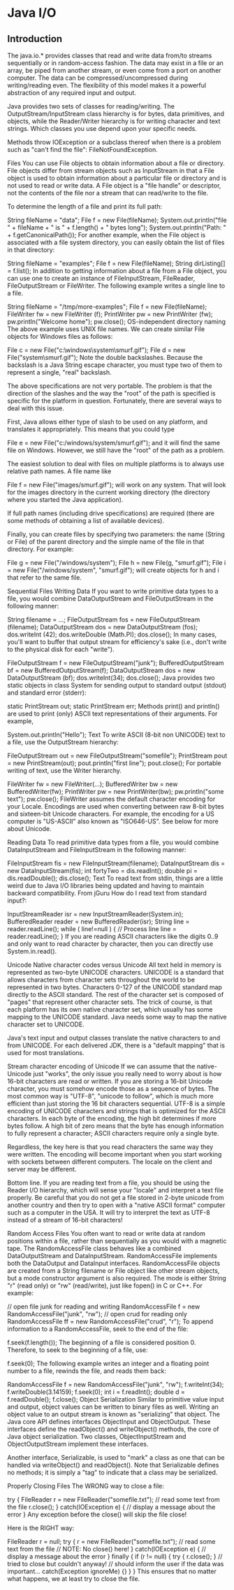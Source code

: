Java I/O
=====

## Introduction
The java.io.* provides classes that read and write data from/to streams sequentially or in random-access fashion. The data may exist in a file or an array, be piped from another stream, or even come from a port on another computer. The data can be compressed/uncompressed during writing/reading even. The flexibility of this model makes it a powerful abstraction of any required input and output.

Java provides two sets of classes for reading/writing. The OutputStream/InputStream class hierarchy is for bytes, data primitives, and objects, while the Reader/Writer hierarchy is for writing character and text strings. Which classes you use depend upon your specific needs.

Methods throw IOException or a subclass thereof when there is a problem such as "can't find the file": FileNotFoundException.

Files
You can use File objects to obtain information about a file or directory. File objects differ from stream objects such as InputStream in that a File object is used to obtain information about a particular file or directory and is not used to read or write data. A File object is a "file handle" or descriptor, not the contents of the file nor a stream that can read/write to the file.

To determine the length of a file and print its full path:

String fileName = "data";
File f = new File(fileName);
System.out.println("file " + fileName + " is " +
      f.length() + " bytes long");
System.out.println("Path: " + f.getCanonicalPath());
For another example, when the File object is associated with a file system directory, you can easily obtain the list of files in that directory:

String fileName = "examples";
File f = new File(fileName);
String dirListing[] = f.list();
In addition to getting information about a file from a File object, you can use one to create an instance of FileInputStream, FileReader, FileOutputStream or FileWriter. The following example writes a single line to a file.

String fileName = "/tmp/more-examples";
File f = new File(fileName);
FileWriter fw = new FileWriter (f);
PrintWriter pw = new PrintWriter (fw);
pw.println("Welcome home");
pw.close();
OS-independent directory naming
The above example uses UNIX file names. We can create similar File objects for Windows files as follows:

File c = new File("c:\\windows\\system\\smurf.gif");
File d = new File("system\\smurf.gif");
Note the double backslashes. Because the backslash is a Java String escape character, you must type two of them to represent a single, "real" backslash.

The above specifications are not very portable. The problem is that the direction of the slashes and the way the "root" of the path is specified is specific for the platform in question. Fortunately, there are several ways to deal with this issue.

First, Java allows either type of slash to be used on any platform, and translates it appropriately. This means that you could type

File e = new File("c:/windows/system/smurf.gif");
and it will find the same file on Windows. However, we still have the "root" of the path as a problem.

The easiest solution to deal with files on multiple platforms is to always use relative path names. A file name like

File f = new File("images/smurf.gif");
will work on any system. That will look for the images directory in the current working directory (the directory where you started the Java application).

If full path names (including drive specifications) are required (there are some methods of obtaining a list of available devices).

Finally, you can create files by specifying two parameters: the name (String or File) of the parent directory and the simple name of the file in that directory. For example:

File g = new File("/windows/system");
File h = new File(g, "smurf.gif");
File i = new File("/windows/system", "smurf.gif");
will create objects for h and i that refer to the same file.

Sequential Files
Writing
Data
If you want to write primitive data types to a file, you would combine DataOutputStream and FileOutputStream in the following manner:

String filename = ...;
FileOutputStream fos = new FileOutputStream (filename);
DataOutputStream dos = new DataOutputStream (fos);
dos.writeInt (42);
dos.writeDouble (Math.PI);
dos.close();
In many cases, you'll want to buffer that output stream for efficiency's sake (i.e., don't write to the physical disk for each "write").

FileOutputStream f = new FileOutputStream("junk");
BufferedOutputStream bf = new BufferedOutputStream(f);
DataOutputStream dos = new DataOutputStream (bf);
dos.writeInt(34);
dos.close();
Java provides two static objects in class System for sending output to standard output (stdout) and standard error (stderr):

static PrintStream out;
static PrintStream err;
Methods print() and println() are used to print (only) ASCII text representations of their arguments. For example,

System.out.println("Hello");
Text
To write ASCII (8-bit non UNICODE) text to a file, use the OutputStream hierarchy:

FileOutputStream out = new FileOutputStream("somefile");
PrintStream pout = new PrintStream(out);
pout.println("first line");
pout.close();
For portable writing of text, use the Writer hierarchy.

FileWriter fw = new FileWriter(...);
BufferedWriter bw = new BufferedWriter(fw);
PrintWriter pw = new PrintWriter(bw);
pw.println("some text");
pw.close();
FileWriter assumes the default character encoding for your Locale. Encodings are used when converting between raw 8-bit bytes and sixteen-bit Unicode characters. For example, the encoding for a US computer is "US-ASCII" also known as "ISO646-US". See below for more about Unicode.

Reading
Data
To read primitive data types from a file, you would combine DataInputStream and FileInputStream in the following manner:

FileInputStream fis = new FileInputStream(filename);
DataInputStream dis = new DataInputStream(fis);
int fortyTwo = dis.readInt();
double pi = dis.readDouble();
dis.close();
Text
To read text from stdin, things are a little weird due to Java I/O libraries being updated and having to maintain backward compatibility. From jGuru How do I read text from standard input?:

InputStreamReader isr = new InputStreamReader(System.in);
BufferedReader reader = new BufferedReader(isr);
String line = reader.readLine();
while ( line!=null ) {
  // Process line
  line = reader.readLine();
}
If you are reading ASCII characters like the digits 0..9 and only want to read character by character, then you can directly use System.in.read().

Unicode
Native character codes versus Unicode
All text held in memory is represented as two-byte UNICODE characters. UNICODE is a standard that allows characters from character sets throughout the world to be represented in two bytes. Characters 0-127 of the UNICODE standard map directly to the ASCII standard. The rest of the character set is composed of "pages" that represent other character sets. The trick of course, is that each platform has its own native character set, which usually has some mapping to the UNICODE standard. Java needs some way to map the native character set to UNICODE.

Java's text input and output classes translate the native characters to and from UNICODE. For each delivered JDK, there is a "default mapping" that is used for most translations.

Stream character encoding of Unicode
If we can assume that the native-Unicode just "works", the only issue you really need to worry about is how 16-bit characters are read or written. If you are storing a 16-bit Unicode character, you must somehow encode those as a sequence of bytes. The most common way is "UTF-8", "unicode to follow", which is much more efficient than just storing the 16 bit characters sequential. UTF-8 is a simple encoding of UNICODE characters and strings that is optimized for the ASCII characters. In each byte of the encoding, the high bit determines if more bytes follow. A high bit of zero means that the byte has enough information to fully represent a character; ASCII characters require only a single byte.

Regardless, the key here is that you read characters the same way they were written. The encoding will become important when you start working with sockets between different computers. The locale on the client and server may be different.

Bottom line. If you are reading text from a file, you should be using the Reader I/O hierarchy, which will sense your "locale" and interpret a text file properly. Be careful that you do not get a file stored in 2-byte unicode from another country and then try to open with a "native ASCII format" computer such as a computer in the USA. It will try to interpret the text as UTF-8 instead of a stream of 16-bit characters!

Random Access Files
You often want to read or write data at random positions within a file, rather than sequentially as you would with a magnetic tape. The RandomAccessFile class behaves like a combined DataOutputStream and DataInputStream. RandomAccessFile implements both the DataOutput and DataInput interfaces. RandomAccessFile objects are created from a String filename or File object like other stream objects, but a mode constructor argument is also required. The mode is either String "r" (read only) or "rw" (read/write), just like fopen() in C or C++. For example:

// open file junk for reading and writing
RandomAccessFile f = new RandomAccessFile("junk", "rw");
// open crud for reading only
RandomAccessFile ff = new RandomAccessFile("crud", "r");
To append information to a RandomAccessFile, seek to the end of the file:

f.seek(f.length());
The beginning of a file is considered position 0. Therefore, to seek to the beginning of a file, use:

f.seek(0);
The following example writes an integer and a floating point number to a file, rewinds the file, and reads them back:

RandomAccessFile f = new RandomAccessFile("junk", "rw");
f.writeInt(34);
f.writeDouble(3.14159);
f.seek(0);
int i = f.readInt();
double d = f.readDouble();
f.close();
Object Serialization
Similar to primitive value input and output, object values can be written to binary files as well. Writing an object value to an output stream is known as "serializing" that object. The Java core API defines interfaces ObjectInput and ObjectOutput. These interfaces define the readObject() and writeObject() methods, the core of Java object serialization. Two classes, ObjectInputStream and ObjectOutputStream implement these interfaces.

Another interface, Serializable, is used to "mark" a class as one that can be handled via writeObject() and readObject(). Note that Serializable defines no methods; it is simply a "tag" to indicate that a class may be serialized.

Properly Closing Files
The WRONG way to close a file:

try {
  FileReader r = new FileReader("somefile.txt");
  // read some text from the file
  r.close();
}
catch(IOException e) {
  // display a message about the error
}
Any exception before the close() will skip the file close!

Here is the RIGHT way:

FileReader r = null;
try {
  r = new FileReader("somefile.txt");
  // read some text from the file
  // NOTE: No close() here!
}
catch(IOException e) {
  // display a message about the error
}
finally {
  if (r != null) {
    try {
      r.close();
    }
    // tried to close but couldn't anyway!
    // should inform the user if the data was important... 
    catch(Exception ignoreMe) {}
  }
}
This ensures that no matter what happens, we at least try to close the file.
